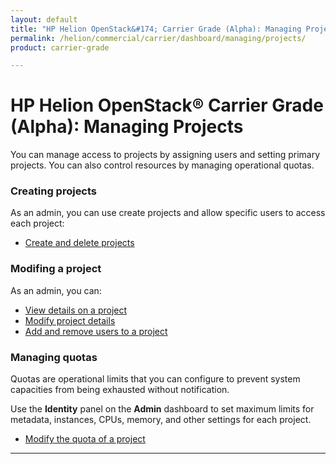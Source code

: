 ```yaml
---
layout: default
title: "HP Helion OpenStack&#174; Carrier Grade (Alpha): Managing Projects"
permalink: /helion/commercial/carrier/dashboard/managing/projects/
product: carrier-grade

---
```

<!--UNDER REVISION-->

<script>

function PageRefresh {
onLoad="window.refresh"
}

PageRefresh();

</script>

<!-- <p style="font-size: small;"> <a href="/helion/commercial/carrier/ga1/install/">&#9664; PREV</a> | <a href="/helion/commercial/carrier/ga1/install-overview/">&#9650; UP</a> | <a href="/helion/commercial/carrier/ga1/">NEXT &#9654;</a></p> -->

# HP Helion OpenStack&#174; Carrier Grade (Alpha): Managing Projects #

You can manage access to projects by assigning users and setting primary projects. You can also control resources by managing operational quotas.

### Creating projects

As an admin, you can use create projects and allow specific users to access each project:

* [Create and delete projects](/helion/commercial/carrier/dashboard/managing/projects/creating/)

### Modifing a project

As an admin, you can:

* [View details on a project](/helion/commercial/carrier/dashboard/managing/projects/viewing/)
* [Modify project details](/helion/commercial/carrier/dashboard/managing/projects/edit/)
* [Add and remove users to a project](/helion/commercial/carrier/dashboard/managing/projects/users/)

### Managing quotas 

Quotas are operational limits that you can configure to prevent system capacities from being exhausted without notification. 

Use the **Identity** panel on the **Admin** dashboard to set maximum limits for metadata, instances, CPUs, memory, and other settings for each project.

* [Modify the quota of a project](/helion/commercial/carrier/dashboard/managing/projects/quotas/)

----
